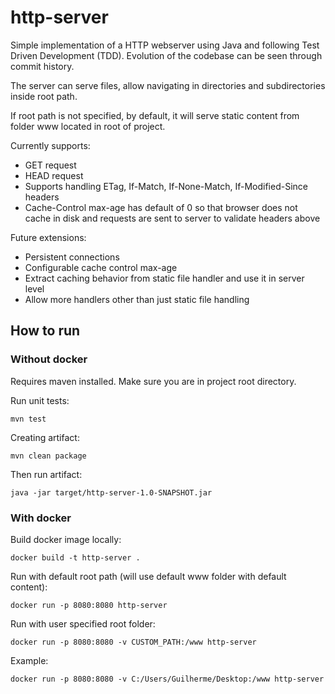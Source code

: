 
# http-server

Simple implementation of a HTTP webserver using Java and following Test Driven Development (TDD). Evolution of the codebase can be seen through commit history.

The server can serve files, allow navigating in directories and subdirectories inside root path.

If root path is not specified, by default, it will serve static content from folder www located in root of project.

Currently supports:
- GET request
- HEAD request
- Supports handling ETag, If-Match, If-None-Match, If-Modified-Since headers
- Cache-Control max-age has default of 0 so that browser does not cache in disk and requests are sent to server to validate headers above

Future extensions:
- Persistent connections
- Configurable cache control max-age 
- Extract caching behavior from static file handler and use it in server level
- Allow more handlers other than just static file handling

## How to run

### Without docker
Requires maven installed.
Make sure you are in project root directory.

Run unit tests:

    mvn test

Creating artifact:

    mvn clean package

Then run artifact:

    java -jar target/http-server-1.0-SNAPSHOT.jar


### With docker

Build docker image locally:

    docker build -t http-server .


Run with default root path (will use default www folder with default content):


    docker run -p 8080:8080 http-server


Run with user specified root folder:

    docker run -p 8080:8080 -v CUSTOM_PATH:/www http-server

Example:

    docker run -p 8080:8080 -v C:/Users/Guilherme/Desktop:/www http-server
